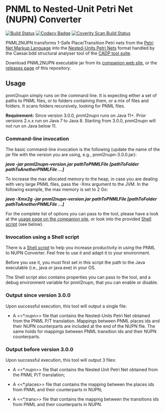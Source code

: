PNML to Nested-Unit Petri Net (NUPN) Converter
========

[![Build Status](https://travis-ci.org/lip6/pnml2nupn.svg?branch=master)](https://travis-ci.org/lip6/pnml2nupn "Travis Build Status")
[![Codacy Badge](https://app.codacy.com/project/badge/Grade/3ee42be731914016bb333eff0b557a89)](https://www.codacy.com/gh/lip6/pnml2nupn/dashboard?utm_source=github.com&amp;utm_medium=referral&amp;utm_content=lip6/pnml2nupn&amp;utm_campaign=Badge_Grade)
[![Coverity Scan Build Status](https://scan.coverity.com/projects/17780/badge.svg)](https://scan.coverity.com/projects/lip6-pnml2nupn "Coverity Scan Build Status")



PNML2NUPN transforms 1-Safe Place/Transition Petri nets from the [Petri Net Markup Language](http://www.pnml.org) into the [Nested-Units Petri Nets](https://cadp.inria.fr/man/nupn.html) format handled by the Caesar.bdd structural analyser tool of the [CADP tool suite](http://cadp.inria.fr).

Download PNML2NUPN executable jar from its [companion web site](http://pnml.lip6.fr/pnml2nupn/), or the [releases page](https://github.com/lip6/pnml2nupn/releases) of this repository.

## Usage

 pnml2nupn simply runs on the command line. It is expecting either a set of paths to 
 PNML files, or to folders containing them, or a mix of files and folders. It scans folders recursively, looking for PNML files.
 
**Requirement:**
  Since version 3.0.0, pnml2nupn runs on Java 11+. Prior versions 2.x.x run on Java 7 to Java 8. Starting from 3.0.0, pnml2nupn will not run on Java below 11.
 
 
### Command-line invocation

The basic command-line invocation is the following (update the name of the jar file with the  version you are using, e.g., pnml2nupn-3.0.0.jar):

  ***java -jar pnml2nupn-version.jar pathToPNMLFile [pathToFolder pathToAnotherPNMLFile ...]***

To increase the max allocated memory to the heap, in case you are dealing with very large PNML files, pass the -Xmx argument to the JVM. In the following example, the max memory is set to 2 Go:

  ***java -Xmx2g -jar pnml2nupn-version.jar pathToPNMLFile [pathToFolder pathToAnotherPNMLFile ...]***
 
 
For the complete list of options you can pass to the tool, please have a look at the [usage page on the companion site](https://pnml.lip6.fr/pnml2nupn/usage.html), or look into the provided [Shell script](fr.lip6.move.pnml2nupn/src/site/resources/download/pnml2nupn.sh) (see below).
  
### Invocation using a Shell script

  There is a [Shell script](fr.lip6.move.pnml2nupn/src/site/resources/download/pnml2nupn.sh) to help you increase productivity in using the PNML to NUPN Converter. Feel free to use it and adapt it to your environment.
  
  Before you use it, you must first set in this script the path to the Java executable (i.e., java or java.exe) in your OS.
  
  The Shell script also contains properties you can pass to the tool, and a debug environment variable for pnml2nupn, that you can enable or disable.
 
### Output since version 3.0.0

 Upon successful execution, this tool will output a single file:
 
  * A <<*.nupn>> file that contains the Nested-Units Petri Net obtained from the PNML P/T translation.
  Mappings between PNML places ids and their NUPN counterparts are included at the end of the NUPN file. 
  The same holds for mappings between PNML transition ids and their NUPN counterparts.
 
### Output before version 3.0.0

 Upon successful execution, this tool will output 3 files:
 
  * A <<*.nupn>> file that contains the Nested Unit Petri Net obtained from the PNML P/T translation;
  
  * A <<*.places>> file that contains the mapping between the places ids from PNML and their counterparts in NUPN;
  
  * A <<*.trans>> file that contains the mapping between the transitions ids from PNML and their counterparts in NUPN.
